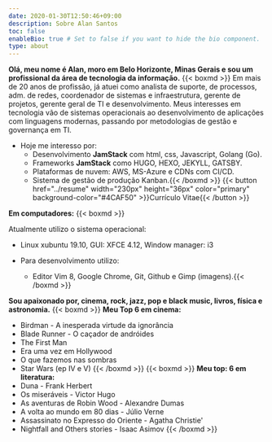 ```yaml
---
date: 2020-01-30T12:50:46+09:00
description: Sobre Alan Santos
toc: false
enableBio: true # Set to false if you want to hide the bio component.
type: about
---
```

**Olá,
 meu nome é Alan, moro em Belo Horizonte, Minas Gerais e sou um profissional da área de tecnologia da informação.**
{{< boxmd >}}
Em mais de 20 anos de profissão, já atuei como analista de suporte, de processos, adm. de redes, coordenador de sistemas e infraestrutura, gerente de projetos, gerente geral de TI e desenvolvimento. Meus interesses em tecnologia vão de sistemas operacionais ao desenvolvimento de aplicações com linguagens modernas, passando por metodologias de gestão e governança em TI.

* Hoje me interesso por:
  * Desenvolvimento **JamStack** com html, css, Javascript, Golang (Go).
  * Frameworks **JamStack** como HUGO, HEXO, JEKYLL, GATSBY.
  * Plataformas de nuvem: AWS, MS-Azure e CDNs com CI/CD.
  * Sistema de gestão de produção Kanban.{{< /boxmd >}} {{< button href="../resume" width="230px" height="36px" color="primary" background-color="#4CAF50" >}}Currículo Vitae{{< /button >}}


**Em computadores:** {{< boxmd >}}

Atualmente utilizo o sistema operacional:
  * Linux  xubuntu 19.10, GUI: XFCE 4.12, Window manager: i3

* Para desenvolvimento utilizo:
  * Editor Vim 8, Google Chrome, Git, Github e Gimp (imagens).{{< /boxmd >}}

**Sou apaixonado por, cinema, rock, jazz, pop e black music, livros, física e astronomia.**
{{< boxmd >}} **Meu Top 6 em cinema:**
* Birdman  - A inesperada virtude da ignorância
* Blade Runner - O caçador de andróides
* The First Man
* Era uma vez em Hollywood
* O que fazemos nas sombras
* Star Wars (ep IV e V) {{< /boxmd >}} {{< boxmd >}}
**Meu top: 6 em literatura:**
* Duna - Frank Herbert
* Os miseráveis - Victor Hugo
* As aventuras de Robin Wood - Alexandre Dumas
* A volta ao mundo em 80 dias - Júlio Verne
* Assassinato no Expresso do Oriente - Agatha Christie'
* Nightfall and Others stories - Isaac Asimov
{{< /boxmd >}}
